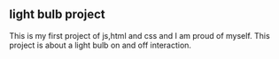## light bulb project

This is my first project of js,html and css and I am proud of myself.
This project is about a light bulb on and off interaction.